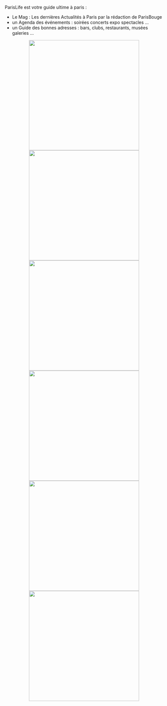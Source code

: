 

ParisLife est votre guide ultime à paris :  
* Le Mag : Les dernières Actualités à Paris par la rédaction de ParisBouge
* un Agenda des événements : soirées concerts expo spectacles ...
* un Guide des bonnes adresses : bars, clubs, restaurants, musées galeries ...


<p align="center">
  <img src="https://cloud.githubusercontent.com/assets/17913975/17879399/99b01e6c-68e9-11e6-831a-df0300d3db5b.PNG" width="350"/>
  <img src="https://cloud.githubusercontent.com/assets/17913975/17879403/a2e21346-68e9-11e6-97e7-8ee129596729.png" width="350"/>
  <img src="https://cloud.githubusercontent.com/assets/17913975/17879406/a2e3e388-68e9-11e6-90a6-307e1f3cdc01.png" width="350"/>
  <img src="https://cloud.githubusercontent.com/assets/17913975/17879402/a2e1ccc4-68e9-11e6-8d06-8e094451a724.png" width="350"/>
  <img src="https://cloud.githubusercontent.com/assets/17913975/17879405/a2e33b18-68e9-11e6-9dfa-07559820d7f9.PNG" width="350"/>
  <img src="https://cloud.githubusercontent.com/assets/17913975/17879404/a2e3081e-68e9-11e6-979d-20c0da24a211.PNG" width="350"/>

</p>



